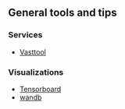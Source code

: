 ## General tools and tips

### Services
- [Vasttool](https://github.com/jjziets/vasttools?tab=readme-ov-file#how-to-move-your-vast-docker-driver-to-another-drive)


### Visualizations
- [Tensorboard](https://pytorch.org/tutorials/recipes/recipes/tensorboard_with_pytorch.html)
- [wandb](https://wandb.ai/site)
